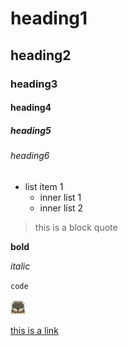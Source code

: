 # heading1

## heading2

### heading3

#### heading4

##### heading5

###### heading6

* list item 1
  * inner list 1
  * inner list 2

> this is a block quote

**bold**

*italic*

`code`

![alternative text](images/Nergigante24.png)

[this is a link](https://google.com)
